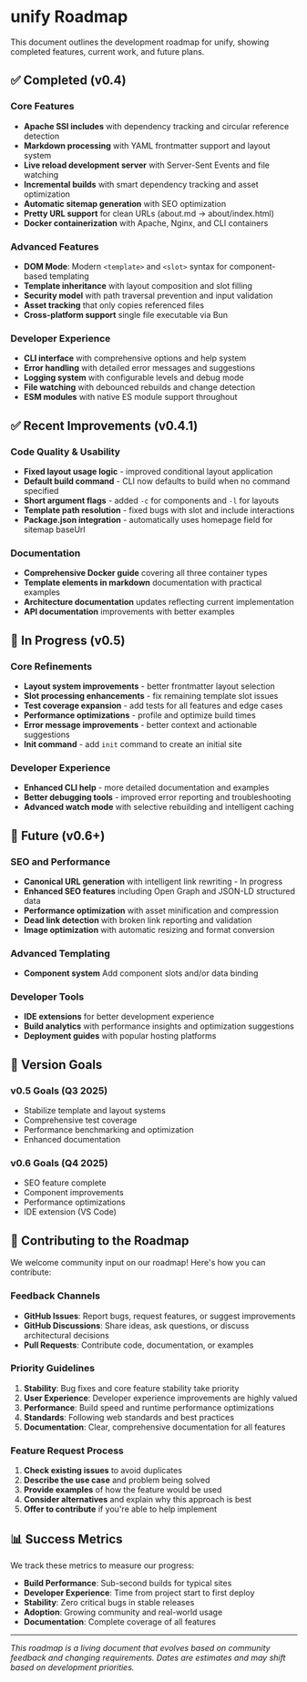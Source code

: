 # unify Roadmap

This document outlines the development roadmap for unify, showing completed features, current work, and future plans.

## ✅ Completed (v0.4)

### Core Features

- **Apache SSI includes** with dependency tracking and circular reference detection
- **Markdown processing** with YAML frontmatter support and layout system
- **Live reload development server** with Server-Sent Events and file watching
- **Incremental builds** with smart dependency tracking and asset optimization
- **Automatic sitemap generation** with SEO optimization
- **Pretty URL support** for clean URLs (about.md → about/index.html)
- **Docker containerization** with Apache, Nginx, and CLI containers

### Advanced Features

- **DOM Mode**: Modern `<template>` and `<slot>` syntax for component-based templating
- **Template inheritance** with layout composition and slot filling
- **Security model** with path traversal prevention and input validation
- **Asset tracking** that only copies referenced files
- **Cross-platform support** single file executable via Bun

### Developer Experience

- **CLI interface** with comprehensive options and help system
- **Error handling** with detailed error messages and suggestions
- **Logging system** with configurable levels and debug mode
- **File watching** with debounced rebuilds and change detection
- **ESM modules** with native ES module support throughout

## ✅ Recent Improvements (v0.4.1)

### Code Quality & Usability

- **Fixed layout usage logic** - improved conditional layout application
- **Default build command** - CLI now defaults to build when no command specified
- **Short argument flags** - added `-c` for components and `-l` for layouts
- **Template path resolution** - fixed bugs with slot and include interactions
- **Package.json integration** - automatically uses homepage field for sitemap baseUrl

### Documentation

- **Comprehensive Docker guide** covering all three container types
- **Template elements in markdown** documentation with practical examples
- **Architecture documentation** updates reflecting current implementation
- **API documentation** improvements with better examples

## 🚧 In Progress (v0.5)

### Core Refinements

- **Layout system improvements** - better frontmatter layout selection
- **Slot processing enhancements** - fix remaining template slot issues
- **Test coverage expansion** - add tests for all features and edge cases
- **Performance optimizations** - profile and optimize build times
- **Error message improvements** - better context and actionable suggestions
- **Init command** - add `init` command to create an initial site

### Developer Experience

- **Enhanced CLI help** - more detailed documentation and examples
- **Better debugging tools** - improved error reporting and troubleshooting
- **Advanced watch mode** with selective rebuilding and intelligent caching

## 🔮 Future (v0.6+)

### SEO and Performance

- **Canonical URL generation** with intelligent link rewriting - In progress
- **Enhanced SEO features** including Open Graph and JSON-LD structured data
- **Performance optimization** with asset minification and compression
- **Dead link detection** with broken link reporting and validation
- **Image optimization** with automatic resizing and format conversion

### Advanced Templating

- **Component system** Add component slots and/or data binding

### Developer Tools

- **IDE extensions** for better development experience
- **Build analytics** with performance insights and optimization suggestions
- **Deployment guides** with popular hosting platforms

## 🎯 Version Goals

### v0.5 Goals (Q3 2025)

- Stabilize template and layout systems
- Comprehensive test coverage
- Performance benchmarking and optimization
- Enhanced documentation

### v0.6 Goals (Q4 2025)

- SEO feature complete
- Component improvements
- Performance optimizations
- IDE extension (VS Code)


## 🤝 Contributing to the Roadmap

We welcome community input on our roadmap! Here's how you can contribute:

### Feedback Channels

- **GitHub Issues**: Report bugs, request features, or suggest improvements
- **GitHub Discussions**: Share ideas, ask questions, or discuss architectural decisions
- **Pull Requests**: Contribute code, documentation, or examples

### Priority Guidelines

1. **Stability**: Bug fixes and core feature stability take priority
2. **User Experience**: Developer experience improvements are highly valued
3. **Performance**: Build speed and runtime performance optimizations
4. **Standards**: Following web standards and best practices
5. **Documentation**: Clear, comprehensive documentation for all features

### Feature Request Process

1. **Check existing issues** to avoid duplicates
2. **Describe the use case** and problem being solved
3. **Provide examples** of how the feature would be used
4. **Consider alternatives** and explain why this approach is best
5. **Offer to contribute** if you're able to help implement

## 📊 Success Metrics

We track these metrics to measure our progress:

- **Build Performance**: Sub-second builds for typical sites
- **Developer Experience**: Time from project start to first deploy
- **Stability**: Zero critical bugs in stable releases
- **Adoption**: Growing community and real-world usage
- **Documentation**: Complete coverage of all features

---

_This roadmap is a living document that evolves based on community feedback and changing requirements. Dates are estimates and may shift based on development priorities._
